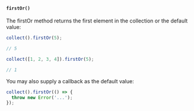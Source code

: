 #### `firstOr()`

The firstOr method returns the first element in the collection or the default value:

```js
collect().firstOr(5);

// 5
```

```js
collect([1, 2, 3, 4]).firstOr(5);

// 1
```

You may also supply a callback as the default value:

```js
collect().firstOr(() => {
  throw new Error('...');
});
```
